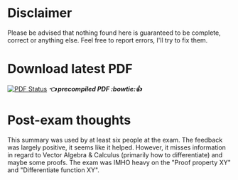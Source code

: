 # Disclaimer
Please be advised that nothing found here is guaranteed to be complete, correct or anything else. Feel free to report errors, I'll try to fix them.

# Download latest PDF

[![PDF Status](https://www.sharelatex.com/github/repos/groggi/eth-cil-exam-summary/builds/latest/badge.svg)](https://www.sharelatex.com/github/repos/groggi/eth-cil-exam-summary/builds/latest/output.pdf) ***:point_left: precompiled PDF :bowtie::thumbsup:***

# Post-exam thoughts

This summary was used by at least six people at the exam. The feedback was largely positive, it seems like it helped. However, it misses information in regard to Vector Algebra & Calculus (primarily how to differentiate) and maybe some proofs. The exam was IMHO heavy on the "Proof property XY" and "Differentiate function XY".
